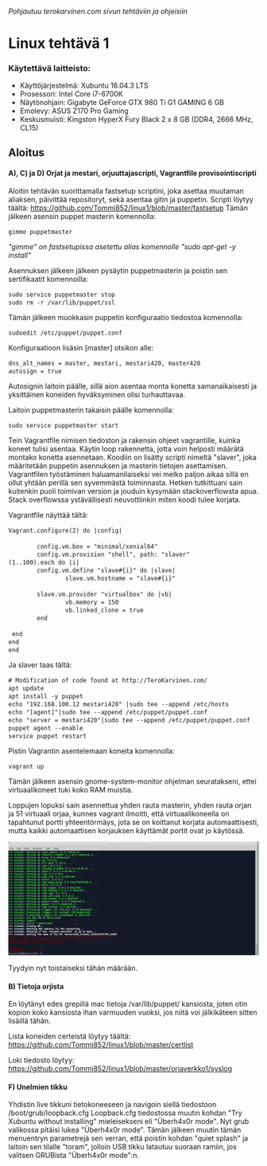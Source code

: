 ###### Pohjautuu terokarvinen.com sivun tehtäviin ja ohjeisiin
# Linux tehtävä 1

### Käytettävä laitteisto:
- Käyttöjärjestelmä: Xubuntu 16.04.3 LTS
- Prosessori: Intel Core i7-6700K
- Näytönohjain: Gigabyte GeForce GTX 980 Ti G1 GAMING 6 GB
- Emolevy: ASUS Z170 Pro Gaming
- Keskusmuisti: Kingston HyperX Fury Black 2 x 8 GB (DDR4, 2666 MHz, CL15)

## Aloitus

#### A), C) ja D) Orjat ja mestari, orjuuttajascripti, Vagrantfile provisointiscripti
Aloitin tehtävän suorittamalla fastsetup scriptini, joka asettaa muutaman aliaksen, päivittää repositoryt, sekä asentaa gitin ja puppetin.
Scripti löytyy täältä: https://github.com/Tommi852/linux1/blob/master/fastsetup
Tämän jälkeen asensin puppet masterin komennolla:
```
gimme puppetmaster
```
*"gimme" on fastsetupissa asetettu alias komennolle "sudo apt-get -y install"*

Asennuksen jälkeen jälkeen pysäytin puppetmasterin ja poistin sen sertifikaatit komennoilla:
```
sudo service puppetmaster stop
sudo rm -r /var/lib/puppet/ssl
```
Tämän jälkeen muokkasin puppetin konfiguraatio tiedostoa komennolla:
```
sudoedit /etc/puppet/puppet.conf
```
Konfiguraatioon lisäsin [master] otsikon alle:
```
dns_alt_names = master, mestari, mestari420, master420
autosign = true
```
Autosignin laitoin päälle, sillä aion asentaa monta konetta samanaikaisesti ja yksittäinen koneiden hyväksyminen olisi turhauttavaa.

Laitoin puppetmasterin takaisin päälle komennolla:
```
sudo service puppetmaster start
```
Tein Vagrantfile nimisen tiedoston ja rakensin ohjeet vagrantille, kuinka koneet tulisi asentaa. Käytin loop rakennetta, jotta voin helposti määrätä montako konetta asennetaan.
Koodiin on lisätty scripti nimeltä "slaver", joka määritetään puppetin asennuksen ja masterin tietojen asettamisen.
Vagrantfilen työstäminen haluamanilaiseksi vei melko paljon aikaa sillä en ollut yhtään perillä sen syvemmästä toiminnasta. Hetken  tutkittuani sain kuitenkin puoli toimivan version ja jouduin kysymään stackoverflowsta apua. Stack overflowssa ystävällisesti neuvottiinkin miten koodi tulee korjata.

Vagrantfile näyttää tältä:
```
Vagrant.configure(2) do |config|

        config.vm.box = "minimal/xenial64"
        config.vm.provision "shell", path: "slaver"
(1..100).each do |i|
        config.vm.define "slave#{i}" do |slave|
                slave.vm.hostname = "slave#{i}"

        slave.vm.provider "virtualbox" do |vb|
                vb.memory = 150
                vb.linked_clone = true
        end

 end
end
end
```
Ja slaver taas tältä:
```
# Modification of code found at http://TeroKarvinen.com/
apt update
apt install -y puppet
echo "192.168.100.12 mestari420" |sudo tee --append /etc/hosts
echo "[agent]"|sudo tee --append /etc/puppet/puppet.conf
echo "server = mestari420"|sudo tee --append /etc/puppet/puppet.conf
puppet agent --enable
service puppet restart
```
Pistin Vagrantin asentelemaan koneita komennolla:
```
vagrant up
```
Tämän jälkeen asensin gnome-system-monitor ohjelman seuratakseni, ettei virtuaalikoneet tuki koko RAM muistia.

Loppujen lopuksi sain asennettua yhden rauta masterin, yhden rauta orjan ja 51 virtuaali orjaa, kunnes vagrant ilmoitti, että virtuaalikoneella on tapahtunut portti yhteentörmäys, jota se on koittanut korjata automaattisesti, mutta kaikki automaattisen korjauksen käyttämät portit ovat jo käytössä.

![Portit loppui kesken](https://raw.githubusercontent.com/Tommi852/linux1/master/kuvat/portitloppu.png)

Tyydyin nyt toistaiseksi tähän määrään.

#### B) Tietoja orjista

En löytänyt edes grepillä mac tietoja /var/lib/puppet/ kansiosta, joten otin kopion koko kansiosta ihan varmuuden vuoksi, jos niitä voi jälkikäteen sitten lisäillä tähän.

Lista koneiden certeistä löytyy täältä: https://github.com/Tommi852/linux1/blob/master/certlist

Loki tiedosto löytyy: https://github.com/Tommi852/linux1/blob/master/orjaverkko1/syslog

#### F) Unelmien tikku
Yhdistin live tikkuni tietokoneeseen ja navigoin siellä tiedostoon /boot/grub/loopback.cfg
Loopback.cfg tiedostossa muutin kohdan "Try Xubuntu without installing" mieleisekseni eli "Überh4x0r mode". Nyt grub valikossa pitäisi lukea "Überh4x0r mode".
Tämän jälkeen muutin tämän menuentryn parametrejä sen verran, että poistin kohdan "quiet splash" ja laitoin sen tilalle "toram", jolloin USB tikku latautuu suoraan ramiin, jos valitsen GRUBista "Überh4x0r mode":n.

